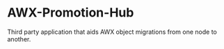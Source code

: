 # AWX-Promotion-Hub
Third party application that aids AWX object migrations from one node to another.
